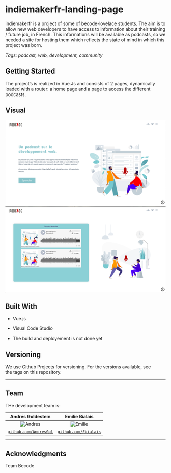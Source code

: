 # indiemakerfr-landing-page

indiemakerfr is a project of some of becode-lovelace students. The aim is to allow new web developers to have access to information about their training / future job, in French. This informations will be available as podcasts, so we needed a site for hosting them which reflects the state of mind in which this project was born.

*Tags: podcast, web, development, community*

## Getting Started

The project’s is realized in Vue.Js and consists of 2 pages, dynamically loaded with a router: a home page and a page to access the different podcasts.

## Visual

![Laptop Home View](./images/Screenshot_Accueil.png)
![Laptop Podcasts View](./images/Screenshot_Episodes.png)

## Built With
- Vue.js  
- Visual Code Studio

- The build and deployement is not done yet

## Versioning
We use Github Projects for versioning. For the versions available, see the tags on this repository.

---

## Team

THe development team is: 


| Andrés Goldestein | Emilie Bialais | 
| :---: |:---:|
| ![Andres](https://avatars1.githubusercontent.com/u/46483156?s=400&v=4)| ![Emilie](https://avatars3.githubusercontent.com/u/46483146?s=460&v=4)| 
| <a href="https://github.com/AndresGol" target="_blank">`github.com/AndresGol`</a> | <a href="https://github.com/Ebialais" target="_blank">`github.com/Ebialais`</a> |

---

## Acknowledgments

Team Becode
